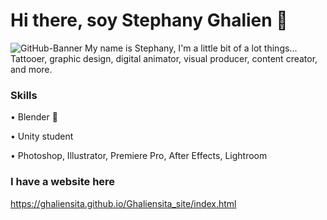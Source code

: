 # Hi there, soy Stephany Ghalien 👋

![GitHub-Banner](https://github.com/Ghaliensita/Ghaliensita/assets/78940849/fa05dbd7-ff51-4c4c-b1e4-f2f852e96afb)
My name is Stephany, I'm a little bit of a lot things...  Tattooer, graphic design, digital animator, visual producer, content creator, and more.

### Skills

• Blender 🎨

• Unity student

• Photoshop, Illustrator, Premiere Pro, After Effects, Lightroom

### I have a website here

https://ghaliensita.github.io/Ghaliensita_site/index.html
